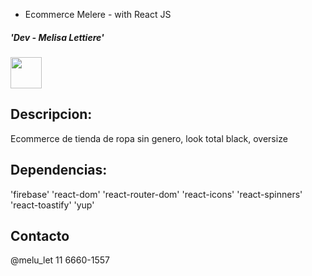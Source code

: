 * Ecommerce Melere - with React JS
##### 'Dev - Melisa Lettiere'

<img src="https://encrypted-tbn0.gstatic.com/images?q=tbn:ANd9GcTbAmafdPNr9fd0KC0Z98WYEC7Wl1wYlPVf-A&s" width="50 px" heigth= "50px">

## Descripcion:
Ecommerce de tienda de ropa sin genero, look total black, oversize

## Dependencias:
'firebase'
'react-dom'
'react-router-dom'
'react-icons'
'react-spinners'
'react-toastify'
'yup'

## Contacto
@melu_let
11 6660-1557


